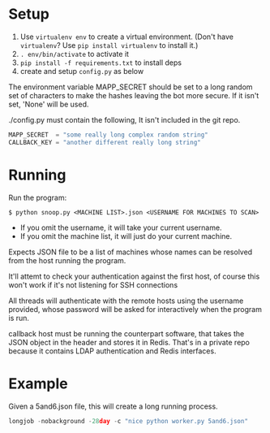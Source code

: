 # Setup

1. Use `virtualenv env` to create a virtual environment. (Don't have `virtualenv`? Use `pip install virtualenv` to install it.)
2. `. env/bin/activate` to activate it
3. `pip install -f requirements.txt` to install deps
4. create and setup `config.py` as below


The environment variable MAPP_SECRET should be set to a long random 
set of characters to make the hashes leaving the bot more secure.
If it isn't set, 'None' will be used.

./config.py must contain the following, It isn't included in the git repo.

```python
MAPP_SECRET  = "some really long complex random string"
CALLBACK_KEY = "another different really long string"
```

# Running

Run the program:
```
$ python snoop.py <MACHINE LIST>.json <USERNAME FOR MACHINES TO SCAN>
```

- If you omit the username, it will take your current username.
- If you omit the machine list, it will just do your current machine.

Expects JSON file to be a list of machines whose names can be resolved 
from the host running the program.

It'll attemt to check your authentication against the first host, of course
this won't work if it's not listening for SSH connections

All threads will authenticate with the remote hosts using the username 
provided, whose password will be asked for interactively when the 
program is run.

callback host must be running the counterpart software, that takes the
JSON object in the header and stores it in Redis. That's in a private
repo because it contains LDAP authentication and Redis interfaces.

# Example

Given a 5and6.json file, this will create a long running process.

```python
longjob -nobackground -28day -c "nice python worker.py 5and6.json"
```
